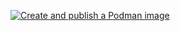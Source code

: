[![Create and publish a Podman image](https://github.com/vietchinh/lxd-in-podman/actions/workflows/build.yml/badge.svg)](https://github.com/vietchinh/lxd-in-podman/actions/workflows/build.yml)
